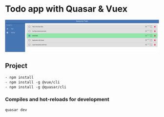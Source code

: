 # Todo app with Quasar & Vuex

![](home.png)

## Project 
```
- npm install
- npm install -g @vue/cli
- npm install -g @quasar/cli
```

### Compiles and hot-reloads for development
```
quasar dev
```
